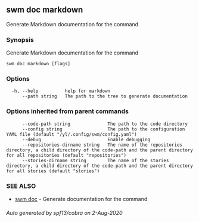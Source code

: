 ## swm doc markdown

Generate Markdown documentation for the command

### Synopsis

Generate Markdown documentation for the command

```
swm doc markdown [flags]
```

### Options

```
  -h, --help          help for markdown
      --path string   The path to the tree to generate documentation
```

### Options inherited from parent commands

```
      --code-path string              The path to the code directory
      --config string                 The path to the configuration YAML file (default "/yl/.config/swm/config.yaml")
      --debug                         Enable debugging
      --repositories-dirname string   The name of the repositories directory, a child directory of the code-path and the parent directory for all repositories (default "repositories")
      --stories-dirname string        The name of the stories directory, a child directory of the code-path and the parent directory for all stories (default "stories")
```

### SEE ALSO

* [swm doc](swm_doc.md)	 - Generate documentation for the command

###### Auto generated by spf13/cobra on 2-Aug-2020

